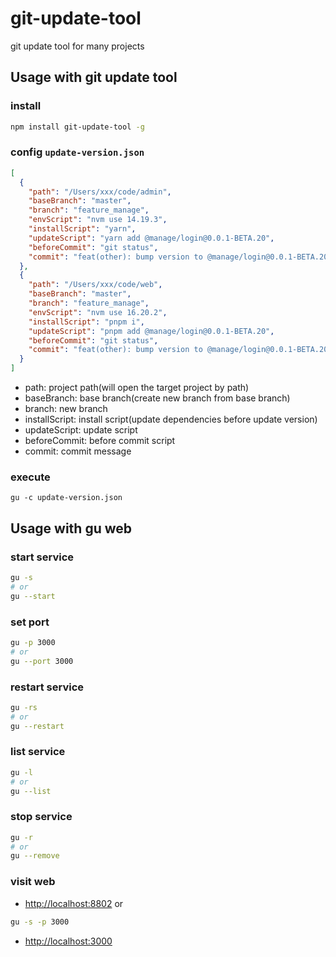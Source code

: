 # git-update-tool
git update tool for many projects

## Usage with git update tool
### install
```bash
npm install git-update-tool -g
```
### config `update-version.json`
```json
[
  {
    "path": "/Users/xxx/code/admin",
    "baseBranch": "master",
    "branch": "feature_manage",
    "envScript": "nvm use 14.19.3",
    "installScript": "yarn",
    "updateScript": "yarn add @manage/login@0.0.1-BETA.20",
    "beforeCommit": "git status",
    "commit": "feat(other): bump version to @manage/login@0.0.1-BETA.20"
  },
  {
    "path": "/Users/xxx/code/web",
    "baseBranch": "master",
    "branch": "feature_manage",
    "envScript": "nvm use 16.20.2",
    "installScript": "pnpm i",
    "updateScript": "pnpm add @manage/login@0.0.1-BETA.20",
    "beforeCommit": "git status",
    "commit": "feat(other): bump version to @manage/login@0.0.1-BETA.20"
  }
]
```

- path: project path(will open the target project by path)
- baseBranch: base branch(create new branch from base branch)
- branch: new branch
- installScript: install script(update dependencies before update version)
- updateScript: update script
- beforeCommit: before commit script
- commit: commit message

### execute
```
gu -c update-version.json
```

## Usage with gu web
### start service
```bash
gu -s
# or
gu --start
```
### set port
```bash
gu -p 3000
# or
gu --port 3000
```
### restart service
```bash
gu -rs
# or
gu --restart
```
### list service
```bash
gu -l
# or
gu --list
```
### stop service
```bash
gu -r
# or
gu --remove
```

### visit web
- [http://localhost:8802](http://localhost:8802)
or
```bash
gu -s -p 3000
```
- [http://localhost:3000](http://localhost:3000)
